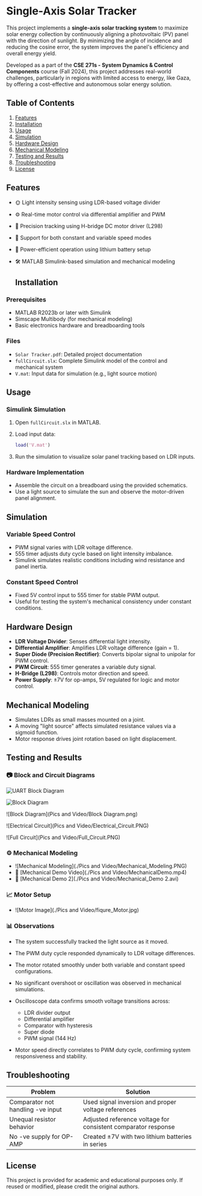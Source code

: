 # Single-Axis Solar Tracker

This project implements a **single-axis solar tracking system** to maximize solar energy collection by continuously aligning a photovoltaic (PV) panel with the direction of sunlight. By minimizing the angle of incidence and reducing the cosine error, the system improves the panel's efficiency and overall energy yield.

Developed as a part of the **CSE 271s - System Dynamics & Control Components** course (Fall 2024), this project addresses real-world challenges, particularly in regions with limited access to energy, like Gaza, by offering a cost-effective and autonomous solar energy solution.

## Table of Contents

1. [Features](#features)  
2. [Installation](#installation)  
3. [Usage](#usage)  
4. [Simulation](#simulation)  
5. [Hardware Design](#hardware-design)  
6. [Mechanical Modeling](#mechanical-modeling)  
7. [Testing and Results](#testing-and-results)   
8. [Troubleshooting](#troubleshooting)  
9. [License](#license)

## Features

- 🌞 Light intensity sensing using LDR-based voltage divider
- ⚙️ Real-time motor control via differential amplifier and PWM
- 🔁 Precision tracking using H-bridge DC motor driver (L298)
- 🔄 Support for both constant and variable speed modes
- 🔋 Power-efficient operation using lithium battery setup
- 🛠️ MATLAB Simulink-based simulation and mechanical modeling

  ## Installation

### Prerequisites

- MATLAB R2023b or later with Simulink
- Simscape Multibody (for mechanical modeling)
- Basic electronics hardware and breadboarding tools

### Files

- `Solar Tracker.pdf`: Detailed project documentation
- `fullCircuit.slx`: Complete Simulink model of the control and mechanical system
- `V.mat`: Input data for simulation (e.g., light source motion)

## Usage

### Simulink Simulation

1. Open `fullCircuit.slx` in MATLAB.
2. Load input data:

   ```matlab
   load('V.mat')
   ```

3. Run the simulation to visualize solar panel tracking based on LDR inputs.

### Hardware Implementation

- Assemble the circuit on a breadboard using the provided schematics.
- Use a light source to simulate the sun and observe the motor-driven panel alignment.

## Simulation

### Variable Speed Control

- PWM signal varies with LDR voltage difference.
- 555 timer adjusts duty cycle based on light intensity imbalance.
- Simulink simulates realistic conditions including wind resistance and panel inertia.

### Constant Speed Control

- Fixed 5V control input to 555 timer for stable PWM output.
- Useful for testing the system's mechanical consistency under constant conditions.

## Hardware Design

- **LDR Voltage Divider**: Senses differential light intensity.
- **Differential Amplifier**: Amplifies LDR voltage difference (gain = 1).
- **Super Diode (Precision Rectifier)**: Converts bipolar signal to unipolar for PWM control.
- **PWM Circuit**: 555 timer generates a variable duty signal.
- **H-Bridge (L298)**: Controls motor direction and speed.
- **Power Supply**: ±7V for op-amps, 5V regulated for logic and motor control.

## Mechanical Modeling

- Simulates LDRs as small masses mounted on a joint.
- A moving "light source" affects simulated resistance values via a sigmoid function.
- Motor response drives joint rotation based on light displacement.

## Testing and Results

### 📷 Block and Circuit Diagrams

![UART Block Diagram](Pictures/Construction.png)

![Block Diagram](Pics-and-Video/Block-Diagram.png)

![Block Diagram](Pics and Video/Block Diagram.png)
  
![Electrical Circuit](Pics and Video/Electrical_Circuit.PNG)
  
![Full Circuit](Pics and Video/Full_Circuit.PNG)

### ⚙️ Mechanical Modeling

- ![Mechanical Modeling](./Pics and Video/Mechanical_Modeling.PNG)
- 🎥 [Mechanical Demo Video](./Pics and Video/MechanicalDemo.mp4)
- 🎥 [Mechanical Demo 2](./Pics and Video/Mechanical_Demo 2.avi)

### 📈 Motor Setup

- ![Motor Image](./Pics and Video/fiqure_Motor.jpg)

### 📊 Observations

- The system successfully tracked the light source as it moved.
- The PWM duty cycle responded dynamically to LDR voltage differences.
- The motor rotated smoothly under both variable and constant speed configurations.
- No significant overshoot or oscillation was observed in mechanical simulations.
  
- Oscilloscope data confirms smooth voltage transitions across:
  - LDR divider output
  - Differential amplifier
  - Comparator with hysteresis
  - Super diode
  - PWM signal (144 Hz)

- Motor speed directly correlates to PWM duty cycle, confirming system responsiveness and stability.

## Troubleshooting

| Problem                             | Solution                                                      |
|------------------------------------|---------------------------------------------------------------|
| Comparator not handling -ve input  | Used signal inversion and proper voltage references           |
| Unequal resistor behavior          | Adjusted reference voltage for consistent comparator response |
| No -ve supply for OP-AMP           | Created ±7V with two lithium batteries in series              |

## License

This project is provided for academic and educational purposes only. If reused or modified, please credit the original authors.
